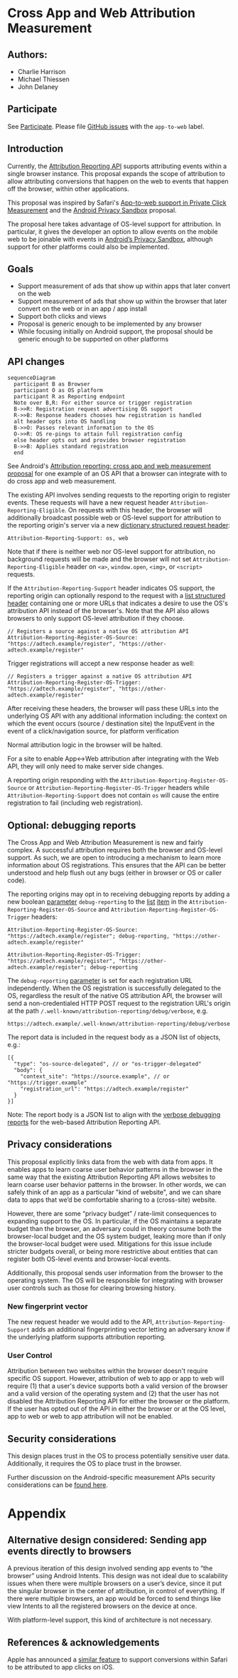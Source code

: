 # Cross App and Web Attribution Measurement

## Authors:
*   Charlie Harrison
*   Michael Thiessen
*   John Delaney

## Participate
See [Participate](https://github.com/WICG/conversion-measurement-api#participate).
Please file [GitHub issues](https://github.com/WICG/conversion-measurement-api/issues?q=is%3Aissue+is%3Aopen+label%3Aapp-to-web+) with the `app-to-web` label.


## Introduction

Currently, the [Attribution Reporting API](https://github.com/WICG/conversion-measurement-api) supports attributing events within a single browser instance. This proposal expands the scope of attribution to allow attributing conversions that happen on the web to events that happen off the browser, within other applications.

This proposal was inspired by Safari's [App-to-web support in Private Click Measurement](https://webkit.org/blog/11529/introducing-private-click-measurement-pcm/#:~:text=App-to-Web) and the [Android Privacy Sandbox](https://developer.android.com/design-for-safety/privacy-sandbox/attribution) proposal.

The proposal here takes advantage of OS-level support for attribution. In particular, it gives the developer an option to allow events on the mobile web to be joinable with events in [Android’s Privacy Sandbox](https://developer.android.com/design-for-safety/privacy-sandbox/attribution), although support for other platforms could also be implemented.

## Goals

*   Support measurement of ads that show up within apps that later convert on the web
*   Support measurement of ads that show up within the browser that later convert on the web or in an app / app install
*   Support both clicks and views
*   Proposal is generic enough to be implemented by any browser
*   While focusing initially on Android support, the proposal should be generic enough to be supported on other platforms

## API changes
```mermaid
sequenceDiagram
  participant B as Browser
  participant O as OS platform
  participant R as Reporting endpoint
  Note over B,R: For either source or trigger registration
  B->>R: Registration request advertising OS support
  R->>B: Response headers chooses how registration is handled
  alt header opts into OS handling
  B->>O: Passes relevant information to the OS
  O->>R: OS re-pings to attain full registration config
  else header opts out and provides browser registration
  B->>B: Applies standard registration
  end
```
See Android's [Attribution reporting: cross app and web measurement proposal](https://developer.android.com/design-for-safety/privacy-sandbox/attribution-app-to-web) for one example of an OS API that a browser can integrate with to do cross app and web measurement.

The existing API involves sending requests to the reporting origin to register events. These requests will have a new request header `Attribution-Reporting-Eligible`. On requests with this header, the browser will additionally broadcast possible web or OS-level support for attribution to the reporting origin's server via a new [dictionary structured request header](https://datatracker.ietf.org/doc/html/draft-ietf-httpbis-header-structure-15#section-3.2):
```
Attribution-Reporting-Support: os, web
```

Note that if there is neither web nor OS-level support for attribution, no
background requests will be made and the browser will not set
`Attribution-Reporting-Eligible` header on `<a>`, `window.open`, `<img>`, or
`<script>` requests.

If the `Attribution-Reporting-Support` header indicates OS support, the reporting origin can optionally respond to the request with a [list structured header](https://httpwg.org/specs/rfc8941.html#list) containing one or more URLs that indicates a desire to use the OS's attribution API instead of the browser's. Note that the API also allows browsers to only support OS-level attribution if they choose.
```http
// Registers a source against a native OS attribution API
Attribution-Reporting-Register-OS-Source: "https://adtech.example/register", "https://other-adtech.example/register"
```

Trigger registrations will accept a new response header as well:
```http
// Registers a trigger against a native OS attribution API
Attribution-Reporting-Register-OS-Trigger: "https://adtech.example/register", "https://other-adtech.example/register"
```

After receiving these headers, the browser will pass these URLs into the underlying OS API with any additional information including:
the context on which the event occurs (source / destination site)
the InputEvent in the event of a click/navigation source, for platform verification

Normal attribution logic in the browser will be halted.

For a site to enable App<->Web attribution after integrating with the Web API, they will only need to make server side changes.

A reporting origin responding with the `Attribution-Reporting-Register-OS-Source` or `Attribution-Reporting-Register-OS-Trigger` headers while `Attribution-Reporting-Support` does not contain `os` will cause the entire registration to fail (including web registration).

## Optional: debugging reports

The Cross App and Web Attribution Measurement is new and fairly complex. A successful attribution requires both the
browser and OS-level support. As such, we are open to introducing a mechanism to
learn more information about OS registrations. This ensures that the API can be
better understood and help flush out any bugs (either in browser or OS or caller
code).

The reporting origins may opt in to receiving debugging reports by adding a new
boolean [parameter](https://httpwg.org/specs/rfc8941.html#param) `debug-reporting` to the
[list](https://httpwg.org/specs/rfc8941.html#list)
[item](https://httpwg.org/specs/rfc8941.html#item) in the
`Attribution-Reporting-Register-OS-Source` and
`Attribution-Reporting-Register-OS-Trigger` headers:

```http
Attribution-Reporting-Register-OS-Source: "https://adtech.example/register"; debug-reporting, "https://other-adtech.example/register"
```

```http
Attribution-Reporting-Register-OS-Trigger: "https://adtech.example/register", "https://other-adtech.example/register"; debug-reporting
```

The `debug-reporting` [parameter](https://httpwg.org/specs/rfc8941.html#param)
is set for each registration URL independently. When the OS registration is
successfully delegated to the OS, regardless the result of the native OS
attribution API, the browser will send a non-credentialed HTTP POST
request to the registration URL's origin at the path
`/.well-known/attribution-reporting/debug/verbose`, e.g.
```
https://adtech.example/.well-known/attribution-reporting/debug/verbose
```

The report data is included in the request body as a JSON list of objects, e.g.:

```jsonc
[{
  "type": "os-source-delegated", // or "os-trigger-delegated"
  "body": {
    "context_site": "https://source.example", // or "https://trigger.example"
    "registration_url": "https://adtech.example/register"
  }
}]
```

Note: The report body is a JSON list to align with the [verbose debugging reports](https://github.com/WICG/attribution-reporting-api/blob/main/EVENT.md#verbose-debugging-reports)
for the web-based Attribution Reporting API.

## Privacy considerations

This proposal explicitly links data from the web with data from apps. It enables apps to learn coarse user behavior patterns in the browser in the same way that the existing Attribution Reporting API allows websites to learn coarse user behavior patterns in the browser. In other words, we can safely think of an app as a particular "kind of website", and we can share data to apps that we’d be comfortable sharing to a (cross-site) website.

However, there are some “privacy budget” / rate-limit consequences to expanding support to the OS. In particular, if the OS maintains a separate budget than the browser, an adversary could in theory consume both the browser-local budget and the OS system budget, leaking more than if only the browser-local budget were used. Mitigations for this issue include stricter budgets overall, or being more restrictive about entities that can register both OS-level events and browser-local events.

Additionally, this proposal sends user information from the browser to the operating system. The OS will be responsible for integrating with browser user controls such as those for clearing browsing history.

### New fingerprint vector
The new request header we would add to the API, `Attribution-Reporting-Support` adds an additional fingerprinting vector letting an adversary know if the underlying platform supports attribution reporting.

### User Control
Attribution between two websites within the browser doesn't require specific OS support. However, attribution of web to app or app to web will require (1) that a user's device supports both a valid version of the browser and a valid version of the operating system and (2) that the user has not disabled the Attribution Reporting API for either the browser or the platform. If the user has opted out of the API in either the browser or at the OS level, app to web or web to app attribution will not be enabled.

## Security considerations

This design places trust in the OS to process potentially sensitive user data. Additionally, it requires the OS to place trust in the browser.

Further discussion on the Android-specific measurement APIs security considerations can be [found here](https://developer.android.com/design-for-safety/privacy-sandbox/attribution-app-to-web#apps-privacy-security).

# Appendix
## Alternative design considered: Sending app events directly to browsers

A previous iteration of this design involved sending app events to “the browser” using Android Intents. This design was not ideal due to scalability issues when there were multiple browsers on a user’s device, since it put the singular browser in the center of attribution, in control of everything. If there were multiple browsers, an app would be forced to send things like view Intents to all the registered browsers on the device at once.

With platform-level support, this kind of architecture is not necessary.

## References & acknowledgements

Apple has announced a [similar feature](https://webkit.org/blog/11529/introducing-private-click-measurement-pcm/#:~:text=App-to-Web) to support conversions within Safari to be attributed to app clicks on iOS.
